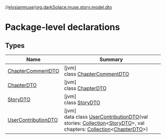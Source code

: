 //[elysianmuse](../../index.md)/[org.darkSolace.muse.story.model.dto](index.md)

# Package-level declarations

## Types

| Name | Summary |
|---|---|
| [ChapterCommentDTO](-chapter-comment-d-t-o/index.md) | [jvm]<br>class [ChapterCommentDTO](-chapter-comment-d-t-o/index.md) |
| [ChapterDTO](-chapter-d-t-o/index.md) | [jvm]<br>class [ChapterDTO](-chapter-d-t-o/index.md) |
| [StoryDTO](-story-d-t-o/index.md) | [jvm]<br>class [StoryDTO](-story-d-t-o/index.md) |
| [UserContributionDTO](-user-contribution-d-t-o/index.md) | [jvm]<br>data class [UserContributionDTO](-user-contribution-d-t-o/index.md)(val stories: [Collection](https://kotlinlang.org/api/latest/jvm/stdlib/kotlin.collections/-collection/index.html)&lt;[StoryDTO](-story-d-t-o/index.md)&gt;, val chapters: [Collection](https://kotlinlang.org/api/latest/jvm/stdlib/kotlin.collections/-collection/index.html)&lt;[ChapterDTO](-chapter-d-t-o/index.md)&gt;) |
